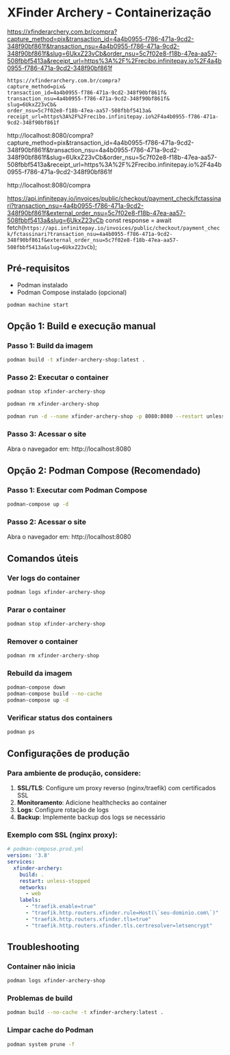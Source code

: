 # XFinder Archery - Containerização


https://xfinderarchery.com.br/compra?capture_method=pix&transaction_id=4a4b0955-f786-471a-9cd2-348f90bf861f&transaction_nsu=4a4b0955-f786-471a-9cd2-348f90bf861f&slug=6UkxZ23vCb&order_nsu=5c7f02e8-f18b-47ea-aa57-508fbbf5413a&receipt_url=https%3A%2F%2Frecibo.infinitepay.io%2F4a4b0955-f786-471a-9cd2-348f90bf861f


```
https://xfinderarchery.com.br/compra?
capture_method=pix&
transaction_id=4a4b0955-f786-471a-9cd2-348f90bf861f&
transaction_nsu=4a4b0955-f786-471a-9cd2-348f90bf861f&
slug=6UkxZ23vCb&
order_nsu=5c7f02e8-f18b-47ea-aa57-508fbbf5413a&
receipt_url=https%3A%2F%2Frecibo.infinitepay.io%2F4a4b0955-f786-471a-9cd2-348f90bf861f
```

http://localhost:8080/compra?capture_method=pix&transaction_id=4a4b0955-f786-471a-9cd2-348f90bf861f&transaction_nsu=4a4b0955-f786-471a-9cd2-348f90bf861f&slug=6UkxZ23vCb&order_nsu=5c7f02e8-f18b-47ea-aa57-508fbbf5413a&receipt_url=https%3A%2F%2Frecibo.infinitepay.io%2F4a4b0955-f786-471a-9cd2-348f90bf861f

http://localhost:8080/compra


https://api.infinitepay.io/invoices/public/checkout/payment_check/fctassinari?transaction_nsu=4a4b0955-f786-471a-9cd2-348f90bf861f&external_order_nsu=5c7f02e8-f18b-47ea-aa57-508fbbf5413a&slug=6UkxZ23vCb
const response = await fetch(`https://api.infinitepay.io/invoices/public/checkout/payment_check/fctassinari?transaction_nsu=4a4b0955-f786-471a-9cd2-348f90bf861f&external_order_nsu=5c7f02e8-f18b-47ea-aa57-508fbbf5413a&slug=6UkxZ23vCb`);



## Pré-requisitos
- Podman instalado
- Podman Compose instalado (opcional)

```bash
podman machine start
```


## Opção 1: Build e execução manual

### Passo 1: Build da imagem
```bash
podman build -t xfinder-archery-shop:latest .
```

### Passo 2: Executar o container
```bash
podman stop xfinder-archery-shop
```
```bash
podman rm xfinder-archery-shop
```
```bash
podman run -d --name xfinder-archery-shop -p 8080:8080 --restart unless-stopped xfinder-archery-shop:latest
```

### Passo 3: Acessar o site
Abra o navegador em: http://localhost:8080

## Opção 2: Podman Compose (Recomendado)

### Passo 1: Executar com Podman Compose
```bash
podman-compose up -d
```

### Passo 2: Acessar o site
Abra o navegador em: http://localhost:8080

## Comandos úteis

### Ver logs do container
```bash
podman logs xfinder-archery-shop
```

### Parar o container
```bash
podman stop xfinder-archery-shop
```

### Remover o container
```bash
podman rm xfinder-archery-shop
```

### Rebuild da imagem
```bash
podman-compose down
podman-compose build --no-cache
podman-compose up -d
```

### Verificar status dos containers
```bash
podman ps
```

## Configurações de produção

### Para ambiente de produção, considere:
1. **SSL/TLS**: Configure um proxy reverso (nginx/traefik) com certificados SSL
2. **Monitoramento**: Adicione healthchecks ao container
3. **Logs**: Configure rotação de logs
4. **Backup**: Implemente backup dos logs se necessário

### Exemplo com SSL (nginx proxy):
```yaml
# podman-compose.prod.yml
version: '3.8'
services:
  xfinder-archery:
    build: .
    restart: unless-stopped
    networks:
      - web
    labels:
      - "traefik.enable=true"
      - "traefik.http.routers.xfinder.rule=Host(\`seu-dominio.com\`)"
      - "traefik.http.routers.xfinder.tls=true"
      - "traefik.http.routers.xfinder.tls.certresolver=letsencrypt"
```

## Troubleshooting

### Container não inicia
```bash
podman logs xfinder-archery-shop
```

### Problemas de build
```bash
podman build --no-cache -t xfinder-archery:latest .
```

### Limpar cache do Podman
```bash
podman system prune -f
```